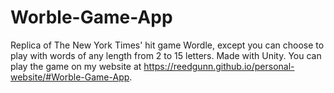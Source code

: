 # Worble-Game-App

Replica of The New York Times' hit game Wordle, except you can choose to play with words of any length from 2 to 15 letters. Made with Unity. You can play the game on my website at https://reedgunn.github.io/personal-website/#Worble-Game-App.
